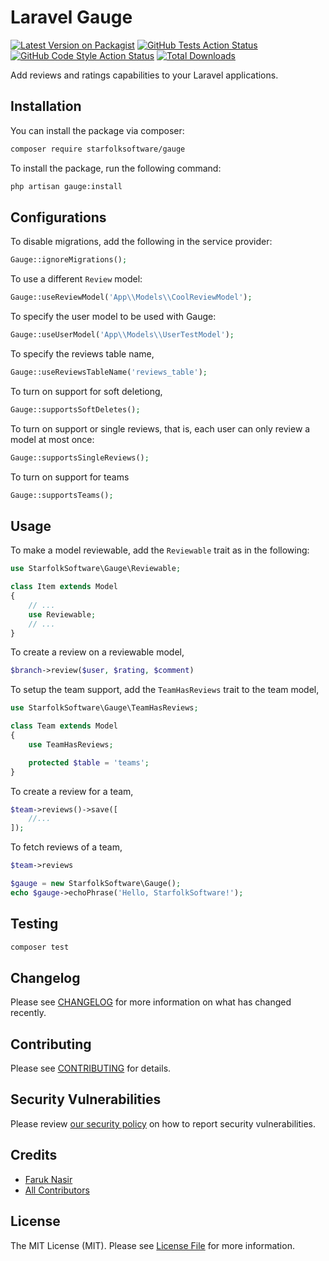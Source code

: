 # Laravel Gauge

[![Latest Version on Packagist](https://img.shields.io/packagist/v/starfolksoftware/gauge.svg?style=flat-square)](https://packagist.org/packages/starfolksoftware/gauge)
[![GitHub Tests Action Status](https://img.shields.io/github/workflow/status/starfolksoftware/gauge/run-tests?label=tests)](https://github.com/starfolksoftware/gauge/actions?query=workflow%3Arun-tests+branch%3Amain)
[![GitHub Code Style Action Status](https://img.shields.io/github/workflow/status/starfolksoftware/gauge/Fix%20PHP%20code%20style%20issues?label=code%20style)](https://github.com/starfolksoftware/gauge/actions?query=workflow%3A"Fix+PHP+code+style+issues"+branch%3Amain)
[![Total Downloads](https://img.shields.io/packagist/dt/starfolksoftware/gauge.svg?style=flat-square)](https://packagist.org/packages/starfolksoftware/gauge)

Add reviews and ratings capabilities to your Laravel applications.

## Installation

You can install the package via composer:

```bash
composer require starfolksoftware/gauge
```

To install the package, run the following command:

```bash
php artisan gauge:install
```

## Configurations

To disable migrations, add the following in the service provider:

```php
Gauge::ignoreMigrations();
```

To use a different `Review` model:

```php
Gauge::useReviewModel('App\\Models\\CoolReviewModel');
```

To specify the user model to be used with Gauge:

```php
Gauge::useUserModel('App\\Models\\UserTestModel');
```

To specify the reviews table name,

```php
Gauge::useReviewsTableName('reviews_table');
```

To turn on support for soft deletiong,

```php
Gauge::supportsSoftDeletes();
```

To turn on support or single reviews, that is, each user can only review a model at most once:

```php
Gauge::supportsSingleReviews();
```

To turn on support for teams

```php
Gauge::supportsTeams();
```

## Usage

To make a model reviewable, add the `Reviewable` trait as in the following:

```php
use StarfolkSoftware\Gauge\Reviewable;

class Item extends Model
{
    // ...
    use Reviewable;
    // ...
}
```

To create a review on a reviewable model,

```php
$branch->review($user, $rating, $comment)
```

To setup the team support, add the `TeamHasReviews` trait to the team model,

```php
use StarfolkSoftware\Gauge\TeamHasReviews;

class Team extends Model
{
    use TeamHasReviews;

    protected $table = 'teams';
}
```

To create a review for a team,

```php
$team->reviews()->save([
    //...
]);
```

To fetch reviews of a team,

```php
$team->reviews
```

```php
$gauge = new StarfolkSoftware\Gauge();
echo $gauge->echoPhrase('Hello, StarfolkSoftware!');
```

## Testing

```bash
composer test
```

## Changelog

Please see [CHANGELOG](CHANGELOG.md) for more information on what has changed recently.

## Contributing

Please see [CONTRIBUTING](CONTRIBUTING.md) for details.

## Security Vulnerabilities

Please review [our security policy](../../security/policy) on how to report security vulnerabilities.

## Credits

- [Faruk Nasir](https://github.com/frknasir)
- [All Contributors](../../contributors)

## License

The MIT License (MIT). Please see [License File](LICENSE.md) for more information.
